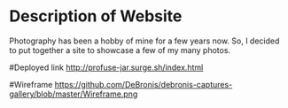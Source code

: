 # Description of Website
Photography has been a hobby of mine for a few years now. So, I decided to put together a site to showcase a few of my many photos.

#Deployed link
http://profuse-jar.surge.sh/index.html

#Wireframe
https://github.com/DeBronis/debronis-captures-gallery/blob/master/Wireframe.png
